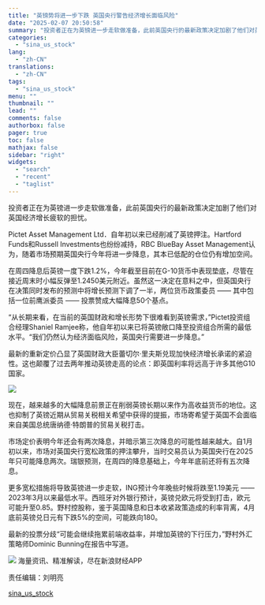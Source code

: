 ```yaml
---
title: "英镑势将进一步下跌 英国央行警告经济增长面临风险"
date: "2025-02-07 20:50:58"
summary: "投资者正在为英镑进一步走软做准备，此前英国央行的最新政策决定加剧了他们对英..."
categories:
  - "sina_us_stock"
lang:
  - "zh-CN"
translations:
  - "zh-CN"
tags:
  - "sina_us_stock"
menu: ""
thumbnail: ""
lead: ""
comments: false
authorbox: false
pager: true
toc: false
mathjax: false
sidebar: "right"
widgets:
  - "search"
  - "recent"
  - "taglist"
---
```


投资者正在为英镑进一步走软做准备，此前英国央行的最新政策决定加剧了他们对英国经济增长疲软的担忧。

Pictet Asset Management Ltd．自年初以来已经削减了英镑押注。Hartford Funds和Russell Investments也纷纷减持，RBC BlueBay Asset Management认为，随着市场预期英国央行今年将进一步降息，其本已低配的仓位仍有增加空间。

在周四降息后英镑一度下跌1.2%，今年截至目前在G-10货币中表现垫底，尽管在接近周末时小幅反弹至1.2450美元附近。虽然这一决定在意料之中，但英国央行在决策同时发布的预测中将增长预测下调了一半，两位货币政策委员 —— 其中包括一位前鹰派委员 —— 投票赞成大幅降息50个基点。

“从长期来看，在当前的英国财政和增长形势下很难看到英镑需求，”Pictet投资组合经理Shaniel Ramjee称，他自年初以来已将英镑敞口降至投资组合所需的最低水平。“我们仍然认为经济面临风险，英国央行需要进一步降息。”

最新的重新定价凸显了英国财政大臣蕾切尔·里夫斯兑现加快经济增长承诺的紧迫性。这也颠覆了过去两年推动英镑走高的论点：即英国利率将远高于许多其他G10国家。

![](//n.sinaimg.cn/finance/transform/198/w550h448/20250207/6824-88cea459a232ba593efb5eb57b336ea0.png)

现在，越来越多的大幅降息前景正在削弱英镑长期以来作为高收益货币的地位。这也抑制了英镑近期从贸易关税相关希望中获得的提振，市场寄希望于英国不会面临来自美国总统唐纳德·特朗普的贸易关税打击。

市场定价表明今年还会有两次降息，并暗示第三次降息的可能性越来越大。自1月初以来，市场对英国央行宽松政策的押注攀升，当时交易员认为英国央行在2025年只可能降息两次。瑞银预测，在周四的降息基础上，今年年底前还将有五次降息。

更多宽松措施将导致英镑进一步走软，ING预计今年晚些时候将跌至1.19美元 —— 2023年3月以来最低水平。西班牙对外银行预计，英镑兑欧元将受到打击，欧元可能升至0.85。野村控股称，鉴于英国降息和日本收紧政策造成的利率背离，4月底前英镑兑日元有下跌5%的空间，可能跌向180。

最新的投票分歧“可能会继续拖累前端收益率，并增加英镑的下行压力，”野村外汇策略师Dominic Bunning在报告中写道。












![](//n.sinaimg.cn/finance/cece9e13/20240627/655959900_20240627.png)
海量资讯、精准解读，尽在新浪财经APP



责任编辑：刘明亮

[sina_us_stock](https://finance.sina.com.cn/world/2025-02-07/doc-ineispit9724486.shtml)

